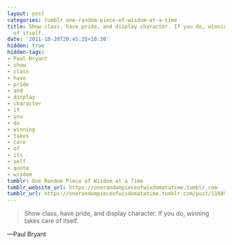 ```yaml
---
layout: post
categories: tumblr one-random-piece-of-wisdom-at-a-time
title: Show class, have pride, and display character. If you do, winning takes care
  of itself.
date: '2011-10-20T20:45:35+10:30'
hidden: true
hidden-tags:
- Paul-Bryant
- show
- class
- have
- pride
- and
- display
- character
- if
- you
- do
- winning
- takes
- care
- of
- its
- self
- quote
- wisdom
tumblr: One Random Piece of Wisdom at a Time
tumblr_website_url: https://onerandompieceofwisdomatatime.tumblr.com
tumblr_url: https://onerandompieceofwisdomatatime.tumblr.com/post/11689433430/show-class-have-pride-and-display-character-if
---
```

> Show class, have pride, and display character. If you do, winning takes care of itself.

—Paul Bryant&nbsp;
